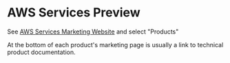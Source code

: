 # AWS Services Preview

See [AWS Services Marketing Website](https://aws.amazon.com/) and select "Products"

At the bottom of each product's marketing page is usually a link to technical product
documentation.
